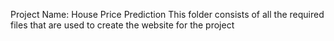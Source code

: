 Project Name: House Price Prediction
This folder consists of all the required files that are used to create the website for the project

